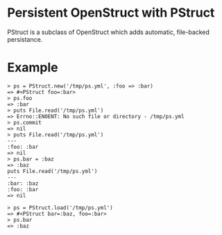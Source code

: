 Persistent OpenStruct with PStruct
==================================

PStruct is a subclass of OpenStruct which adds automatic, file-backed persistance.

Example
=======

    > ps = PStruct.new('/tmp/ps.yml', :foo => :bar)
    => #<PStruct foo=:bar>
    > ps.foo
    => :bar
    > puts File.read('/tmp/ps.yml')
    => Errno::ENOENT: No such file or directory - /tmp/ps.yml
    > ps.commit
    => nil
    > puts File.read('/tmp/ps.yml')
    ---
    :foo: :bar
    => nil
    > ps.bar = :baz
    => :baz
    puts File.read('/tmp/ps.yml')
    ---
    :bar: :baz
    :foo: :bar
    => nil
 
    > ps = PStruct.load('/tmp/ps.yml')
    => #<PStruct bar=:baz, foo=:bar>
    > ps.bar
    => :baz
  
